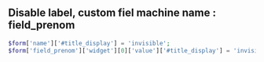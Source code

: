 ## Disable label, custom fiel machine name : field_prenom 
```php
$form['name']['#title_display'] = 'invisible';
$form['field_prenom']['widget'][0]['value']['#title_display'] = 'invisible';
```
